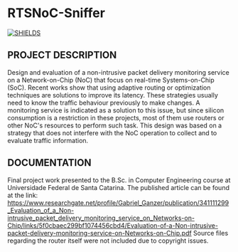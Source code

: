 # RTSNoC-Sniffer
[![SHIELDS](https://img.shields.io/badge/development-completed-green)](https://shields.io/)


## PROJECT DESCRIPTION

Design and evaluation of a non-intrusive packet delivery monitoring service on a Network-on-Chip (NoC) that focus on real-time Systems-on-Chip (SoC). Recent works show that using adaptive routing or optimization techniques are solutions to improve its latency. These strategies usually need to know the traffic behaviour previously to make changes. A monitoring service is indicated as a solution to this issue, but since silicon consumption is a restriction in these projects, most of them use routers or other NoC's resources to perform such task. This design was based on a strategy that does not interfere with the NoC operation to collect and to evaluate traffic information.

## DOCUMENTATION

Final project work presented to the B.Sc. in Computer Engineering course at Universidade Federal de Santa Catarina. The published article can be found at the link: https://www.researchgate.net/profile/Gabriel_Ganzer/publication/341111299_Evaluation_of_a_Non-intrusive_packet_delivery_monitoring_service_on_Networks-on-Chip/links/5f0cbaec299bf1074456cbd4/Evaluation-of-a-Non-intrusive-packet-delivery-monitoring-service-on-Networks-on-Chip.pdf
Source files regarding the router itself were not included due to copyright issues.